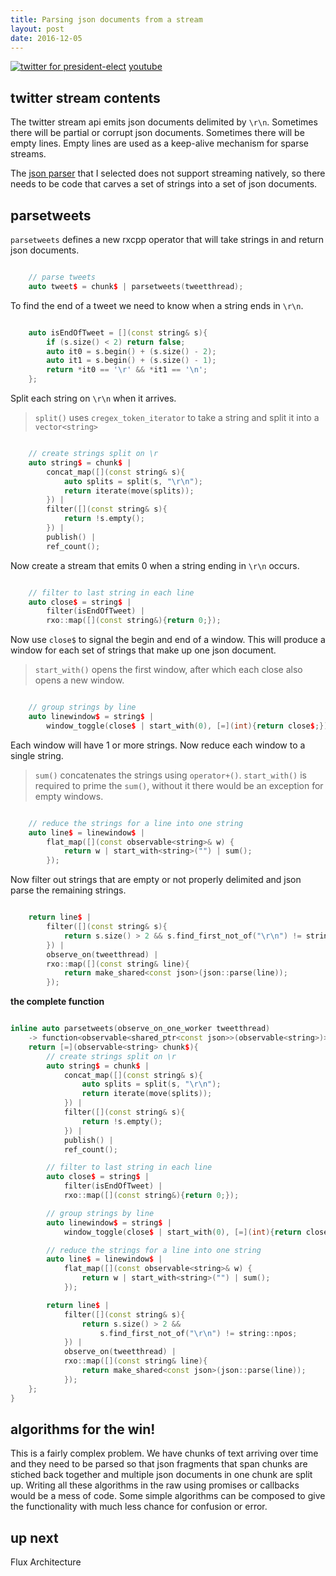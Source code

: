 ```yaml
---
title: Parsing json documents from a stream
layout: post
date: 2016-12-05
---
```


[![twitter for president-elect](/assets/twitter_analysis_president_elect.gif)](https://www.youtube.com/watch?v=QFcy-jQpvBg)
[youtube](https://www.youtube.com/watch?v=QFcy-jQpvBg)

## twitter stream contents
The twitter stream api emits json documents delimited by `\r\n`. Sometimes there will be partial or corrupt json documents. Sometimes there will be empty lines. Empty lines are used as a keep-alive mechanism for sparse streams.

The [json parser](https://github.com/nlohmann/json) that I selected does not support streaming natively, so there needs to be code that carves a set of strings into a set of json documents.

## parsetweets
`parsetweets` defines a new rxcpp operator that will take strings in and return json documents.

```cpp

    // parse tweets
    auto tweet$ = chunk$ | parsetweets(tweetthread);

```

To find the end of a tweet we need to know when a string ends in `\r\n`.

```cpp

    auto isEndOfTweet = [](const string& s){
        if (s.size() < 2) return false;
        auto it0 = s.begin() + (s.size() - 2);
        auto it1 = s.begin() + (s.size() - 1);
        return *it0 == '\r' && *it1 == '\n';
    };

```

Split each string on `\r\n` when it arrives. 

> `split()` uses `cregex_token_iterator` to take a string and split it into a `vector<string>`

```cpp

    // create strings split on \r
    auto string$ = chunk$ |
        concat_map([](const string& s){
            auto splits = split(s, "\r\n");
            return iterate(move(splits));
        }) |
        filter([](const string& s){
            return !s.empty();
        }) |
        publish() |
        ref_count();

```

Now create a stream that emits 0 when a string ending in `\r\n` occurs.

```cpp

    // filter to last string in each line
    auto close$ = string$ |
        filter(isEndOfTweet) |
        rxo::map([](const string&){return 0;});

```

Now use `close$` to signal the begin and end of a window. This will produce a window for each set of strings that make up one json document.

> `start_with()` opens the first window, after which each close also opens a new window.

```cpp

    // group strings by line
    auto linewindow$ = string$ |
        window_toggle(close$ | start_with(0), [=](int){return close$;});

```

Each window will have 1 or more strings. Now reduce each window to a single string.

> `sum()` concatenates the strings using `operator+()`. `start_with()` is required to prime the `sum()`, without it there would be an exception for empty windows.

```cpp

    // reduce the strings for a line into one string
    auto line$ = linewindow$ |
        flat_map([](const observable<string>& w) {
            return w | start_with<string>("") | sum();
        });

```

Now filter out strings that are empty or not properly delimited and json parse the remaining strings.

```cpp

    return line$ |
        filter([](const string& s){
            return s.size() > 2 && s.find_first_not_of("\r\n") != string::npos;
        }) | 
        observe_on(tweetthread) |
        rxo::map([](const string& line){
            return make_shared<const json>(json::parse(line));
        });

```

__the complete function__

```cpp

inline auto parsetweets(observe_on_one_worker tweetthread) 
    -> function<observable<shared_ptr<const json>>(observable<string>)> {
    return [=](observable<string> chunk$){
        // create strings split on \r
        auto string$ = chunk$ |
            concat_map([](const string& s){
                auto splits = split(s, "\r\n");
                return iterate(move(splits));
            }) |
            filter([](const string& s){
                return !s.empty();
            }) |
            publish() |
            ref_count();

        // filter to last string in each line
        auto close$ = string$ |
            filter(isEndOfTweet) |
            rxo::map([](const string&){return 0;});

        // group strings by line
        auto linewindow$ = string$ |
            window_toggle(close$ | start_with(0), [=](int){return close$;});

        // reduce the strings for a line into one string
        auto line$ = linewindow$ |
            flat_map([](const observable<string>& w) {
                return w | start_with<string>("") | sum();
            });

        return line$ |
            filter([](const string& s){
                return s.size() > 2 && 
                    s.find_first_not_of("\r\n") != string::npos;
            }) | 
            observe_on(tweetthread) |
            rxo::map([](const string& line){
                return make_shared<const json>(json::parse(line));
            });
    };
}

```

## algorithms for the win!
This is a fairly complex problem. We have chunks of text arriving over time and they need to be parsed so that json fragments that span chunks are stiched back together and multiple json documents in one chunk are split up. Writing all these algorithms in the raw using promises or callbacks would be a mess of code. Some simple algorithms can be composed to give the functionality with much less chance for confusion or error.

## up next
Flux Architecture
